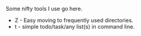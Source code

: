 Some nifty tools I use go here.

* Z - Easy moving to frequently used directories.
* t - simple todo/task/any list(s) in command line.
